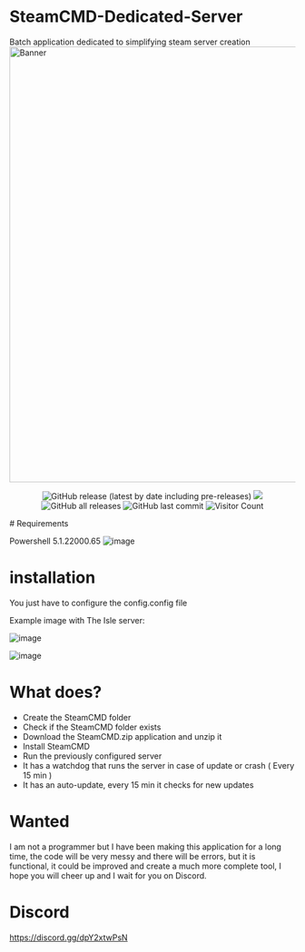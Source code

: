 # SteamCMD-Dedicated-Server
Batch application dedicated to simplifying steam server creation
<img src="https://socialify.git.ci/dkdue/SteamCMD-Dedicated-Server/image?description=1&font=Inter&forks=1&issues=1&language=1&owner=1&pattern=Floating%20Cogs&pulls=1&stargazers=1&theme=Light" alt="Banner" width="768"/>
<p align="center">
  <img alt="GitHub release (latest by date including pre-releases)" src="https://img.shields.io/github/v/release/dkdue/SteamCMD-Dedicated-Server?color=seagreen&include_prereleases">
  <img src="https://img.shields.io/badge/status-Beta-blue" />
  <img alt="GitHub all releases" src="https://img.shields.io/github/downloads/dkdue/SteamCMD-Dedicated-Server/total?color=orange&label=downloads">
  <img alt="GitHub last commit" src="https://img.shields.io/github/last-commit/dkdue/SteamCMD-Dedicated-Server?color=crimson">
  <img alt="Visitor Count" src="https://visitor-badge.glitch.me/badge?page_id=dkdue.SteamCMD-Dedicated-Server">
</p>
# Requirements

Powershell 5.1.22000.65
![image](https://user-images.githubusercontent.com/3610768/129491528-ff77e0fb-f272-4793-9fb2-25f0725fe2cf.png)


# installation
You just have to configure the config.config file

Example image with The Isle server:

![image](https://user-images.githubusercontent.com/3610768/133925734-b75919ce-f6cf-4f88-98f5-4d21e481e2c6.png)

![image](https://user-images.githubusercontent.com/3610768/133926076-2230bcd5-af18-4969-bd8e-1623c876f690.png)



# What does?
* Create the SteamCMD folder
* Check if the SteamCMD folder exists
* Download the SteamCMD.zip application and unzip it
* Install SteamCMD
* Run the previously configured server
* It has a watchdog that runs the server in case of update or crash ( Every 15 min )
* It has an auto-update, every 15 min it checks for new updates
# Wanted
I am not a programmer but I have been making this application for a long time, the code will be very messy and there will be errors, but it is functional, it could be improved and create a much more complete tool, I hope you will cheer up and I wait for you on Discord.

# Discord 
https://discord.gg/dpY2xtwPsN
